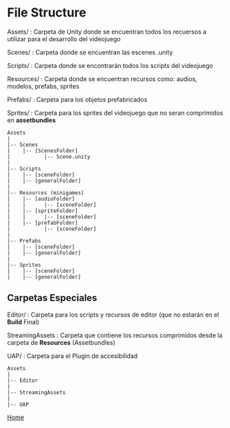 # File Structure

Assets/
: Carpeta de Unity donde se encuentran todos los recuersos a utilizar para el desarrollo del videojuego

Scenes/
: Carpeta donde se encuentran las escenes .unity

Scripts/
: Carpeta donde se encontrarán todos los scripts del videojuego

Resources/
: Carpeta donde se encuentran recursos como: audios, modelos, prefabs, sprites

Prefabs/
: Carpeta para los objetos prefabricados

Sprites/
: Carpeta para los sprites del videojuego que no seran comprimidos en **assetbundles**

```
Assets
|
|-- Scenes
|    |-- [ScenesFolder]
|           |-- Scene.unity
|
|-- Scripts
|    |-- [sceneFolder]
|    |-- [generalFolder]
|
|-- Resources (minigames)
|    |-- [audioFolder]
|    |      |-- [sceneFolder]
|    |-- [spriteFolder]
|    |      |-- [sceneFolder]
|    |-- [prefabFolder]
|           |-- [sceneFolder]
|
|-- Prefabs
|    |-- [sceneFolder]
|    |-- [generalFolder]
|
|-- Sprites
|    |-- [sceneFolder]
|    |-- [generalFolder]
```
## Carpetas Especiales

Editor/
: Carpeta para los scripts y recursos de editor (que no estarán en el **Build** Final)

StreamingAssets
: Carpeta que contiene los recursos comprimidos desde la carpeta de **Resources** (Assetbundles)

UAP/
: Carpeta para el Plugin de accesibilidad

```
Assets
|
|-- Editor
|
|-- StreamingAssets
|
|-- UAP
```


[Home](./index.md)